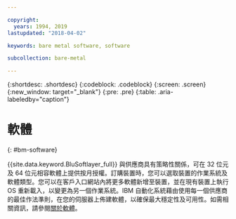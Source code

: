 ```yaml
---

copyright:
  years: 1994, 2019
lastupdated: "2018-04-02"

keywords: bare metal software, software

subcollection: bare-metal

---
```


{:shortdesc: .shortdesc}
{:codeblock: .codeblock}
{:screen: .screen}
{:new_window: target="_blank"}
{:pre: .pre}
{:table: .aria-labeledby="caption"}

# 軟體
{: #bm-software}

{{site.data.keyword.BluSoftlayer_full}} 與供應商具有策略性關係，可在 32 位元及 64 位元相容軟體上提供按月授權。訂購裝置時，您可以選取裝置的作業系統及軟體類型。您可以在客戶入口網站內將更多軟體新增至裝置，並在現有裝置上執行 OS 重新載入，以變更為另一個作業系統。IBM 自動化系統藉由使用每一個供應商的最佳作法準則，在您的伺服器上佈建軟體，以確保最大穩定性及可用性。如需相關資訊，請參閱[關於軟體](/docs/infrastructure/software?topic=software-getting-started)。
